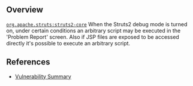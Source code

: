 ## Overview
[`org.apache.struts:struts2-core`](http://search.maven.org/#search%7Cga%7C1%7Ca%3A%22struts2-core%22)
When the Struts2 debug mode is turned on, under certain conditions an arbitrary script may be executed in the 'Problem Report' screen. Also if JSP files are exposed to be accessed directly it's possible to execute an arbitrary script.

## References
- [Vulnerability Summary](http://struts.apache.org/docs/s2-025.html)
